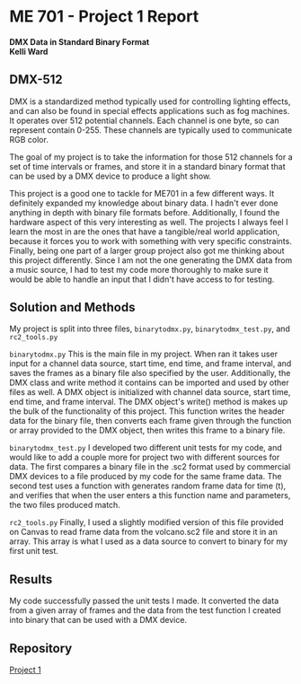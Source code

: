 # ME 701 - Project 1 Report
#### DMX Data in Standard Binary Format<br />Kelli Ward

## DMX-512
DMX is a standardized method typically used for controlling lighting effects, and can also be found in special effects applications such as fog machines.
It operates over 512 potential channels. Each channel is one byte, so can represent contain 0-255. These channels are typically used to communicate RGB color.

The goal of my project is to take the information for those 512 channels for a set of time intervals or frames, and store it in a standard binary format that can be used by a DMX device to produce a light show. 

This project is a good one to tackle for ME701 in a few different ways. It definitely expanded my knowledge about binary data. I hadn't ever done anything in depth with binary file formats before. Additionally, I found the hardware aspect of this very interesting as well. The projects I always feel I learn the most in are the ones that have a tangible/real world application, because it forces you to work with something with very specific constraints. Finally, being one part of a larger group project also got me thinking about this project differently. Since I am not the one generating the DMX data from a music source, I had to test my code more thoroughly to make sure it would be able to handle an input that I didn't have access to for testing.

## Solution and Methods
My project is split into three files, `binarytodmx.py`, `binarytodmx_test.py`, and `rc2_tools.py`

 `binarytodmx.py` 
This is the main file in my project. When ran it takes user input for a channel data source, start time, end time, and frame interval, and saves the frames as a binary file also specified by the user. Additionally, the DMX class and write method it contains can be imported and used by other files as well. A DMX object is initialized with channel data source, start time, end time, and frame interval. The DMX object's write() method is makes up the bulk of the functionality of this project. This function writes the header data for the binary file, then converts each frame given through the function or array provided to the DMX object, then writes this frame to a binary file.
 
`binarytodmx_test.py`
I developed two different unit tests for my code, and would like to add a couple more for project two with different sources for data. The first compares a binary file in the .sc2 format used by commercial DMX devices to a file produced by my code for the same frame data. The second test uses a function with generates random frame data for time (t), and verifies that when the user enters a this function name and parameters, the two files produced match.

`rc2_tools.py`
Finally, I used a slightly modified version of this file provided on Canvas to read frame data from the volcano.sc2 file and store it in an array. This array is what I used as a data source to convert to binary for my first unit test.

## Results
My code successfully passed the unit tests I made. It converted the data from a given array of frames and the data from the test function I created into binary that can be used with a DMX device.

## Repository
[Project 1](https://github.com/me701/project-1-kellim521)
